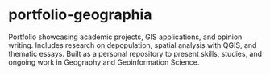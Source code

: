 # portfolio-geographia
Portfolio showcasing academic projects, GIS applications, and opinion writing. Includes research on depopulation, spatial analysis with QGIS, and thematic essays. Built as a personal repository to present skills, studies, and ongoing work in Geography and Geoinformation Science.
